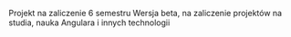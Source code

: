 Projekt na zaliczenie 6 semestru
Wersja beta, na zaliczenie projektów na studia, nauka Angulara i innych technologii
